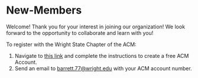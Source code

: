 # New-Members

Welcome! Thank you for your interest in joining our organization! We look forward to the opportunity to collaborate and learn with you!

To register with the Wright State Chapter of the ACM:
1. Navigate to [this link](https://accounts.acm.org/signin.cfm) and complete the instructions to create a free ACM Account.
2. Send an email to barrett.77@wright.edu with your ACM account number.
